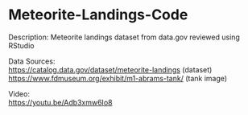 # Meteorite-Landings-Code
Description:                                                                                                                                                                 Meteorite landings dataset from data.gov reviewed using RStudio

Data Sources:                                                                                
https://catalog.data.gov/dataset/meteorite-landings (dataset)                       
https://www.fdmuseum.org/exhibit/m1-abrams-tank/ (tank image)

Video:                                                                                                      
https://youtu.be/Adb3xmw6Io8
